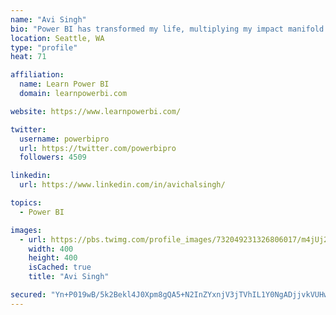 ```yaml
---
name: "Avi Singh"
bio: "Power BI has transformed my life, multiplying my impact manifold. Now I am on a mission to spread the word and share the knowledge"
location: Seattle, WA
type: "profile"
heat: 71

affiliation:
  name: Learn Power BI
  domain: learnpowerbi.com

website: https://www.learnpowerbi.com/

twitter:
  username: powerbipro
  url: https://twitter.com/powerbipro
  followers: 4509

linkedin:
  url: https://www.linkedin.com/in/avichalsingh/

topics:
  - Power BI

images:
  - url: https://pbs.twimg.com/profile_images/732049231326806017/m4jUj2Lu_400x400.jpg
    width: 400
    height: 400
    isCached: true
    title: "Avi Singh"

secured: "Yn+P019wB/5k2Bekl4J0Xpm8gQA5+N2InZYxnjV3jTVhIL1Y0NgADjjvkVUHwxHbnnTKUHb4/PkhRaT0W2NhgBpNihqUFfHSow/pwpCqH/epfilf+a0qVYeGdbzkL95faTUNh1sjCT7yDnhcEB4dPFMGij47mfWRSyxZv+YPMqk10J+/IyGO8Iz3H3RNU1tSk4n0z/9kP2oX62VQJM6UX4RfSAKjgcpguc/o+8BabKkKiT9hCY1bsRC9ioF43CT4lJaKk+SAyCxEDySZPA5YhMNB48hm74Mbu/8A6FAMR+KjTaXr/ExT/+aDcKVRBhjIwlQWNX9oYBA0yl/VVc316JcIdMZG8ui8jSQoT8GCmwKHjxHJtgLYPX5AZh/C0OkMFjVwExIrzSs9bia5C7GymhAPfxKw/MpG8IATOUb5UW0=;KTf65CmN6gXRZmt8UTNlXA=="
---
```


